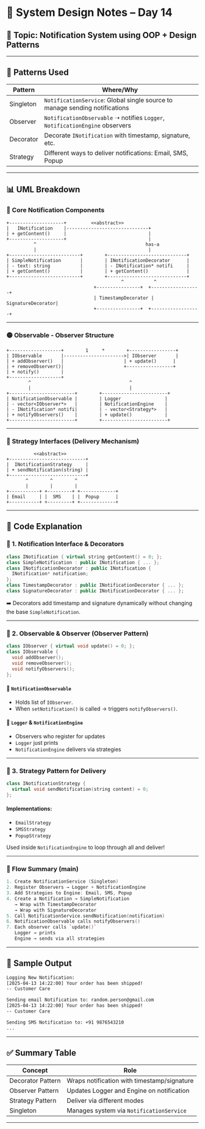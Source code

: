 # 📓 System Design Notes – Day 14

## 🌟 Topic: Notification System using OOP + Design Patterns

---

## 🔧 Patterns Used

| Pattern   | Where/Why                                                                    |
| --------- | ---------------------------------------------------------------------------- |
| Singleton | `NotificationService`: Global single source to manage sending notifications  |
| Observer  | `NotificationObservable` ➝ notifies `Logger`, `NotificationEngine` observers |
| Decorator | Decorate `INotification` with timestamp, signature, etc.                     |
| Strategy  | Different ways to deliver notifications: Email, SMS, Popup                   |

---

## 📊 UML Breakdown

### 🔷 Core Notification Components

```plaintext
+--------------------+         <<abstract>>
|   INotification    |------------------------------+
| + getContent()     |                              |
+--------------------+                              |
          ^                                        has-a
          |                                         |
+--------------------------+        +-----------------------------+
| SimpleNotification       |        | INotificationDecorator      |
| - text: string           |        | - INotification* notifi     |
| + getContent()           |        | + getContent()              |
+--------------------------+        +-----------------------------+
                                          ^           ^
                                +----------------+  +------------------+
                                | TimestampDecorator | SignatureDecorator|
                                +----------------+  +------------------+
```

---

### 🟡 Observable - Observer Structure

```plaintext
+-------------------+        1     *        +-----------------+
| IObservable       |---------------------->| IObserver       |
| + addObserver()   |                      | + update()      |
| + removeObserver()|                      +-----------------+
| + notify()        |
+-------------------+
        ^                                    ^
        |                                    |
+------------------------+        +------------------------+
| NotificationObservable |        | Logger                |
| - vector<IObserver*>   |        | NotificationEngine    |
| - INotification* notifi|        | - vector<Strategy*>   |
| + notifyObservers()    |        | + update()            |
+------------------------+        +------------------------+
```

---

### 🧩 Strategy Interfaces (Delivery Mechanism)

```plaintext
          <<abstract>>
+----------------------------+
|  INotificationStrategy     |
| + sendNotification(string) |
+----------------------------+
       ^        ^        ^
       |        |        |
+-----------+ +---------+ +-------------+
| Email     | |  SMS    | |  Popup      |
+-----------+ +---------+ +-------------+
```

---

## 🧱 Code Explanation

### 🔶 1. Notification Interface & Decorators

```cpp
class INotification { virtual string getContent() = 0; };
class SimpleNotification : public INotification { ... };
class INotificationDecorator : public INotification {
  INotification* notification;
};
class TimestampDecorator : public INotificationDecorator { ... };
class SignatureDecorator : public INotificationDecorator { ... };
```

➡️ Decorators add timestamp and signature dynamically without changing the base `SimpleNotification`.

---

### 🔶 2. Observable & Observer (Observer Pattern)

```cpp
class IObserver { virtual void update() = 0; };
class IObservable {
  void addObserver();
  void removeObserver();
  void notifyObservers();
};
```

#### 🔁 `NotificationObservable`

* Holds list of `IObserver`.
* When `setNotification()` is called → triggers `notifyObservers()`.

#### 📝 `Logger` & `NotificationEngine`

* Observers who register for updates
* `Logger` just prints
* `NotificationEngine` delivers via strategies

---

### 🔶 3. Strategy Pattern for Delivery

```cpp
class INotificationStrategy {
  virtual void sendNotification(string content) = 0;
};
```

#### Implementations:

* `EmailStrategy`
* `SMSStrategy`
* `PopupStrategy`

Used inside `NotificationEngine` to loop through all and deliver!

---

### 🧠 Flow Summary (main)

```cpp
1. Create NotificationService (Singleton)
2. Register Observers → Logger + NotificationEngine
3. Add Strategies to Engine: Email, SMS, Popup
4. Create a Notification → SimpleNotification
   → Wrap with TimestampDecorator
   → Wrap with SignatureDecorator
5. Call NotificationService.sendNotification(notification)
6. NotificationObservable calls notifyObservers()
7. Each observer calls `update()`
   Logger → prints
   Engine → sends via all strategies
```

---

## 🧾 Sample Output

```bash
Logging New Notification:
[2025-04-13 14:22:00] Your order has been shipped!
-- Customer Care

Sending email Notification to: random.person@gmail.com
[2025-04-13 14:22:00] Your order has been shipped!
-- Customer Care

Sending SMS Notification to: +91 9876543210
...
```

---

## ✅ Summary Table

| Concept           | Role                                        |
| ----------------- | ------------------------------------------- |
| Decorator Pattern | Wraps notification with timestamp/signature |
| Observer Pattern  | Updates Logger and Engine on notification   |
| Strategy Pattern  | Deliver via different modes                 |
| Singleton         | Manages system via `NotificationService`    |

---
